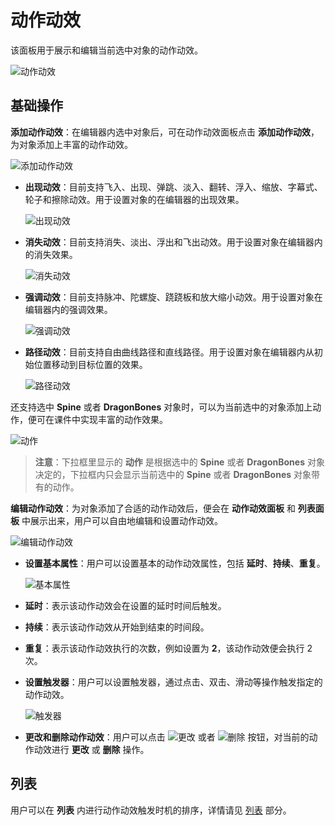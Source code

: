 # 动作动效

该面板用于展示和编辑当前选中对象的动作动效。

![动作动效](img/effect.png)

## 基础操作

**添加动作动效**：在编辑器内选中对象后，可在动作动效面板点击 **添加动作动效**，为对象添加上丰富的动作动效。

![添加动作动效](img/addeffect.png)

- **出现动效**：目前支持飞入、出现、弹跳、淡入、翻转、浮入、缩放、字幕式、轮子和擦除动效。用于设置对象的在编辑器的出现效果。

    ![出现动效](img/appear.png)

- **消失动效**：目前支持消失、淡出、浮出和飞出动效。用于设置对象在编辑器内的消失效果。

    ![消失动效](img/disappear.png)

- **强调动效**：目前支持脉冲、陀螺旋、跷跷板和放大缩小动效。用于设置对象在编辑器内的强调效果。

    ![强调动效](img/emphasize.png)

- **路径动效**：目前支持自由曲线路径和直线路径。用于设置对象在编辑器内从初始位置移动到目标位置的效果。

    ![路径动效](img/path.png)

还支持选中 **Spine** 或者 **DragonBones** 对象时，可以为当前选中的对象添加上动作，便可在课件中实现丰富的动作效果。

![动作](img/action.png)

> **注意**：下拉框里显示的 **动作** 是根据选中的 **Spine** 或者 **DragonBones** 对象决定的，下拉框内只会显示当前选中的 **Spine** 或者 **DragonBones** 对象带有的动作。

**编辑动作动效**：为对象添加了合适的动作动效后，便会在 **动作动效面板** 和 **列表面板** 中展示出来，用户可以自由地编辑和设置动作动效。

![编辑动作动效](img/editeffect.png)

- **设置基本属性**：用户可以设置基本的动作动效属性，包括 **延时**、**持续**、**重复**。

    ![基本属性](img/basicattribute.png)

- **延时**：表示该动作动效会在设置的延时时间后触发。

- **持续**：表示该动作动效从开始到结束的时间段。

- **重复**：表示该动作动效执行的次数，例如设置为 **2**，该动作动效便会执行 2 次。

- **设置触发器**：用户可以设置触发器，通过点击、双击、滑动等操作触发指定的动作动效。

    ![触发器](img/trigger.png)

- **更改和删除动作动效**：用户可以点击 ![更改](img/changeeffect.png) 或者 ![删除](img/deleteeffect.png) 按钮，对当前的动作动效进行 **更改** 或 **删除** 操作。

## 列表

用户可以在 **列表** 内进行动作动效触发时机的排序，详情请见 [列表](list/index.md) 部分。
